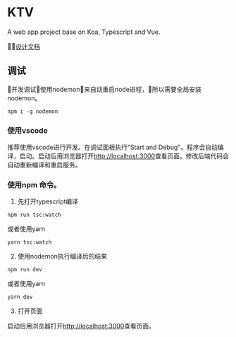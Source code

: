 # KTV

A web app project base on Koa, Typescript and Vue.

[设计文档](./docs/design.md)

## 调试

开发调试使用nodemon来自动重启node进程，所以需要全局安装nodemon。

```shell
npm i -g nodemon
```

### 使用vscode

推荐使用vscode进行开发。在调试面板执行"Start and Debug"。程序会自动编译，启动。启动后用浏览器打开[http://localhost:3000](http://localhost:3000)查看页面。修改后端代码会自动重新编译和重启服务。

### 使用npm 命令。

1. 先打开typescript编译

```shell
npm run tsc:watch
```

或者使用yarn

```shell
yarn tsc:watch
```

2. 使用nodemon执行编译后的结果

```shell
npm run dev
```

或者使用yarn

```shell
yarn dev
```

3. 打开页面

启动后用浏览器打开[http://localhost:3000](http://localhost:3000)查看页面。
